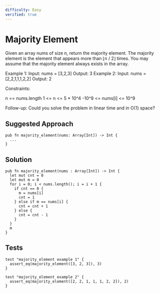 ```yaml
---
difficulty: Easy
verified: true
---
```


# Majority Element

Given an array nums of size n, return the majority element.
The majority element is the element that appears more than ⌊n / 2⌋ times. You may assume that the majority element always exists in the array.

Example 1:
Input: nums = [3,2,3]
Output: 3
Example 2:
Input: nums = [2,2,1,1,1,2,2]
Output: 2

Constraints:

n == nums.length
1 <= n <= 5 * 10^4
-10^9 <= nums[i] <= 10^9

Follow-up: Could you solve the problem in linear time and in O(1) space?

## Suggested Approach

```mbt nocheck
pub fn majority_element(nums: Array[Int]) -> Int {
  ...
}
```

## Solution

```mbt
pub fn majority_element(nums : Array[Int]) -> Int {
  let mut cnt = 0
  let mut m = 0
  for i = 0; i < nums.length(); i = i + 1 {
    if cnt == 0 {
      m = nums[i]
      cnt = 1
    } else if m == nums[i] {
      cnt = cnt + 1
    } else {
      cnt = cnt - 1
    }
  }
  m
}
```

## Tests

```moonbit
test "majority_element example 1" {
  assert_eq(majority_element([3, 2, 3]), 3)
}

test "majority_element example 2" {
  assert_eq(majority_element([2, 2, 1, 1, 1, 2, 2]), 2)
}
```
